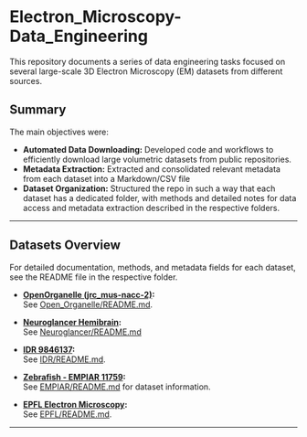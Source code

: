 # Electron_Microscopy-Data_Engineering
This repository documents a series of data engineering tasks focused on several large-scale 3D Electron Microscopy (EM) datasets from different sources.

## Summary

 The main objectives were:

- **Automated Data Downloading:**  Developed code and workflows to efficiently download large volumetric datasets from public repositories.
- **Metadata Extraction:** Extracted and consolidated relevant metadata from each dataset into a Markdown/CSV file
- **Dataset Organization:** Structured the repo in such a way that each dataset has a dedicated folder, with methods and detailed notes for data access and metadata extraction described in the respective folders. 

---

## Datasets Overview

For detailed documentation, methods, and metadata fields for each dataset, see the README file in the respective folder.

- **[OpenOrganelle (jrc_mus-nacc-2)](https://openorganelle.janelia.org/datasets/jrc_mus-nacc-2):**  
  See [Open_Organelle/README.md](Open_Organelle/).

- **[Neuroglancer Hemibrain](https://tinyurl.com/hemibrain-ng):**  
  See [Neuroglancer/README.md](Neuroglancer/)
- **[IDR 9846137](https://idr.openmicroscopy.org/webclient/img_detail/9846137/?dataset=10740):**  
  See [IDR/README.md](IDR/).

- **[Zebrafish - EMPIAR 11759](https://www.ebi.ac.uk/empiar/EMPIAR-11759/):**  
  See [EMPIAR/README.md](EMPIAR/) for dataset information.

- **[EPFL Electron Microscopy](https://www.epfl.ch/labs/cvlab/data/data-em/):**  
  See [EPFL/README.md](EPFL/).

---

